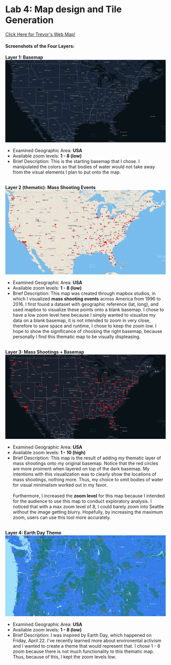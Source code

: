 <!DOCTYPE html>

<head>
    <h1> Lab 4: Map design and Tile Generation </h1>
    <a href='https://tribiab.github.io/geog458lab4/index'> Click Here for Trevor's Web Map! </a>
</head>

<body>
    <h4> Screenshots of the Four Layers: </h4>
    <strong> Layer 1: Basemap </strong>
    <img src="basemap_ss.png" alt="basemap">
    <ul>
        <li> Examined Geographic Area: <strong> USA </strong></li>
        <li> Available zoom levels: <strong> 1 - 8 (low)</strong></li>
        <li> Brief Description: This is the starting basemap that I chose. I manipulated the colors so that bodies of water would not take away from the visual elements I plan to put onto the map. <br></br> </li>
    </ul>
    <strong> Layer 2 (thematic): Mass Shooting Events </strong>
    <img src='thematic_ss.png' alt='mass shootings'>
    <ul>
        <li> Examined Geographic Area: <strong> USA </strong></li>
        <li> Available zoom levels: <strong> 1 - 8 (low)</strong></li>
        <li> Brief Description: This map was created through mapbox studios, in which I visualized <strong>mass shooting events</strong> across America from 1996 to 2016. I first found a dataset with geographic reference (lat, long), and used mapbox to visualize these points onto a blank basemap. I chose to have a low zoom level here because I simply wanted to visualize my data on a blank basemap, it is not intended to zoom in very close, therefore to save space and runtime, I chose to keep the zoom low. I hope to show the significance of choosing the right basemap, because personally I find this thematic map to be visually displeasing. <br></br> </li>
    </ul>
    <strong> Layer 3: Mass Shootings + Basemap </strong>
    <img src='base_shooting_ss.png' alt='basemap and mass shootings'>
    <ul>
        <li> Examined Geographic Area: <strong> USA </strong></li>
        <li> Available zoom levels: <strong> 1 - 10 (high) </strong></li>
        <li> Brief Description: This map is the result of adding my thematic layer of mass shootings onto my original basemap. Notice that the red circles are more proiment when layered on top of the dark basemap. My intentions with this visualization was to clearly show the locations of mass shootings, nothing more. Thus, my choice to omit bodies of water for visual minimalism worked out in my favor. <br></br>Furthermore, I increased the <strong>zoom level</strong> for this map because I intended for the audience to use this map to conduct exploratory analysis. I noticed that with a max zoom level of 8, I could barely zoom into Seattle without the image getting blurry. Hopefully, by increasing the maximum zoom, users can use this tool more accurately. <br></br></li>
    </ul>
    <strong> Layer 4: Earth Day Theme </strong>
    <img src='earthday_ss.png' alt='earthday theme'>
    <ul>
        <li> Examined Geographic Area: <strong> USA </strong></li>
        <li> Available zoom levels: <strong> 1 - 8 (low) </strong></li>
        <li> Brief Description: I was inspired by Earth Day, which happened on Friday, April 22. I've recently learned more about environental activism and I wanted to create a theme that would represent that. I chose 1 - 8 zoom because there is not much functionality to this thematic map. Thus, because of this, I kept the zoom levels low.  <br></br></li>
    </ul>
</body>